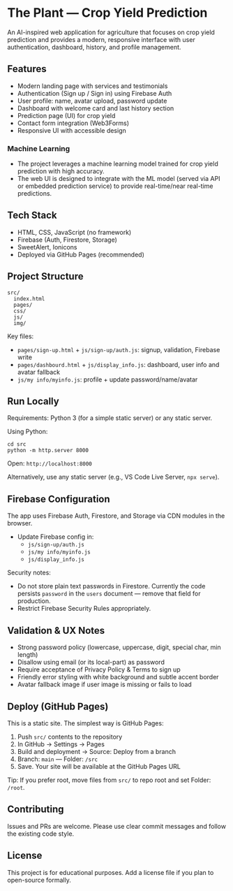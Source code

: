 # The Plant — Crop Yield Prediction

An AI-inspired web application for agriculture that focuses on crop yield prediction and provides a modern, responsive interface with user authentication, dashboard, history, and profile management.

## Features
- Modern landing page with services and testimonials
- Authentication (Sign up / Sign in) using Firebase Auth
- User profile: name, avatar upload, password update
- Dashboard with welcome card and last history section
- Prediction page (UI) for crop yield
- Contact form integration (Web3Forms)
- Responsive UI with accessible design

### Machine Learning
- The project leverages a machine learning model trained for crop yield prediction with high accuracy.
- The web UI is designed to integrate with the ML model (served via API or embedded prediction service) to provide real-time/near real-time predictions.

## Tech Stack
- HTML, CSS, JavaScript (no framework)
- Firebase (Auth, Firestore, Storage)
- SweetAlert, Ionicons
- Deployed via GitHub Pages (recommended)

## Project Structure
```
src/
  index.html
  pages/
  css/
  js/
  img/
```

Key files:
- `pages/sign-up.html` + `js/sign-up/auth.js`: signup, validation, Firebase write
- `pages/dashbourd.html` + `js/display_info.js`: dashboard, user info and avatar fallback
- `js/my info/myinfo.js`: profile + update password/name/avatar

## Run Locally
Requirements: Python 3 (for a simple static server) or any static server.

Using Python:
```
cd src
python -m http.server 8000
```
Open: `http://localhost:8000`

Alternatively, use any static server (e.g., VS Code Live Server, `npx serve`).

## Firebase Configuration
The app uses Firebase Auth, Firestore, and Storage via CDN modules in the browser.
- Update Firebase config in:
  - `js/sign-up/auth.js`
  - `js/my info/myinfo.js`
  - `js/display_info.js`

Security notes:
- Do not store plain text passwords in Firestore. Currently the code persists `password` in the `users` document — remove that field for production.
- Restrict Firebase Security Rules appropriately.

## Validation & UX Notes
- Strong password policy (lowercase, uppercase, digit, special char, min length)
- Disallow using email (or its local-part) as password
- Require acceptance of Privacy Policy & Terms to sign up
- Friendly error styling with white background and subtle accent border
- Avatar fallback image if user image is missing or fails to load

## Deploy (GitHub Pages)
This is a static site. The simplest way is GitHub Pages:
1) Push `src/` contents to the repository
2) In GitHub → Settings → Pages
3) Build and deployment → Source: Deploy from a branch
4) Branch: `main` — Folder: `/src`
5) Save. Your site will be available at the GitHub Pages URL

Tip: If you prefer root, move files from `src/` to repo root and set Folder: `/root`.

## Contributing
Issues and PRs are welcome. Please use clear commit messages and follow the existing code style.

## License
This project is for educational purposes. Add a license file if you plan to open-source formally.